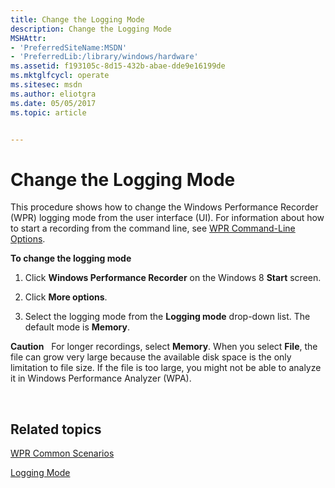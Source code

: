 ```yaml
---
title: Change the Logging Mode
description: Change the Logging Mode
MSHAttr:
- 'PreferredSiteName:MSDN'
- 'PreferredLib:/library/windows/hardware'
ms.assetid: f193105c-8d15-432b-abae-dde9e16199de
ms.mktglfcycl: operate
ms.sitesec: msdn
ms.author: eliotgra
ms.date: 05/05/2017
ms.topic: article


---
```


# Change the Logging Mode


This procedure shows how to change the Windows Performance Recorder (WPR) logging mode from the user interface (UI). For information about how to start a recording from the command line, see [WPR Command-Line Options](wpr-command-line-options.md).

**To change the logging mode**

1.  Click **Windows Performance Recorder** on the Windows 8 **Start** screen.

2.  Click **More options**.

3.  Select the logging mode from the **Logging mode** drop-down list. The default mode is **Memory**.

**Caution**  
For longer recordings, select **Memory**. When you select **File**, the file can grow very large because the available disk space is the only limitation to file size. If the file is too large, you might not be able to analyze it in Windows Performance Analyzer (WPA).

 

## Related topics


[WPR Common Scenarios](windows-performance-recorder-common-scenarios.md)

[Logging Mode](logging-mode.md)

 

 







